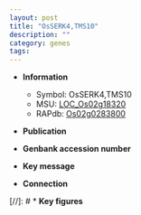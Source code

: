 ```yaml
---
layout: post
title: "OsSERK4,TMS10"
description: ""
category: genes
tags: 
---
```


* **Information**  
    + Symbol: OsSERK4,TMS10  
    + MSU: [LOC_Os02g18320](http://rice.uga.edu/cgi-bin/ORF_infopage.cgi?orf=LOC_Os02g18320)  
    + RAPdb: [Os02g0283800](http://rapdb.dna.affrc.go.jp/viewer/gbrowse_details/irgsp1?name=Os02g0283800)  

* **Publication**  

* **Genbank accession number**  

* **Key message**  

* **Connection**  

[//]: # * **Key figures**  


